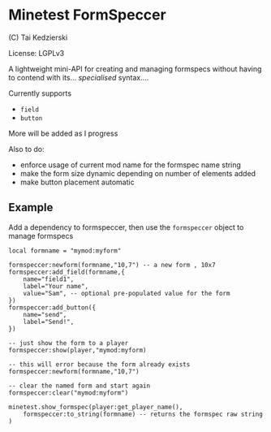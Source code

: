 # Minetest FormSpeccer

(C) Tai Kedzierski

License: LGPLv3

A lightweight mini-API for creating and managing formspecs without having to contend with its... _specialised_ syntax....

Currently supports

* `field`
* `button`

More will be added as I progress

Also to do:

* enforce usage of current mod name for the formspec name string
* make the form size dynamic depending on number of elements added
* make button placement automatic

## Example

Add a dependency to formspeccer, then use the `formspeccer` object to manage formspecs

	local formname = "mymod:myform"

	formspeccer:newform(formname,"10,7") -- a new form , 10x7
	formspeccer:add_field(formname,{
		name="field1",
		label="Your name",
		value="Sam", -- optional pre-populated value for the form
	})
	formspeccer:add_button({
		name="send",
		label="Send!",
	})

	-- just show the form to a player
	formspeccer:show(player,"mymod:myform)

	-- this will error because the form already exists
	formspeccer:newform(formname,"10,7")

	-- clear the named form and start again
	formspeccer:clear("mymod:myform")

	minetest.show_formspec(player:get_player_name(),
		formspeccer:to_string(formname) -- returns the formspec raw string
	)
